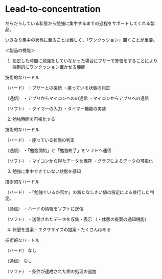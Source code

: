 # Lead-to-concentration

だらだらしている状態から勉強に集中するまでの過程をサポートしてくれる製品。

いきなり集中の状態に至ることは難しく、「ワンクッション」置くことが重要。

＜製品の機能＞
1. 設定した時間に勉強をしていなかった場合にブザーで警告をすることにより強制的にワンクッション置かせる機能

 技術的なハードル
 
（ハード）
・ブザーとの接続
・座っている状態の判定

（通信）
・アプリからマイコンへのの通信
・マイコンからアプリへの通信

（ソフト）
・タイマーの入力
・タイマー機能の実装

2. 勉強時間を可視化する

技術的なハードル

（ハード）
・座っている状態の判定

（通信）
・「勉強開始」と「勉強終了」をソフトへ通信

（ソフト）
・マイコンから得たデータを保存
・グラフによるデータの可視化

3. 勉強に集中できていない状態を感知

技術的なハードル

（ハード）
・「勉強ているか否か」の新たなしきい値の設定による並行した判定。

（通信）
・ハードの情報をソフトに送信

（ソフト）
・送信されたデータを収集・表示
（・休憩の提案の通知機能）

4. 休憩を提案・エクササイズの提案・たくさんほめる

技術的なハードル

（ハード）
なし

（通信）
なし

（ソフト）
・条件が達成された際の処理の追加
